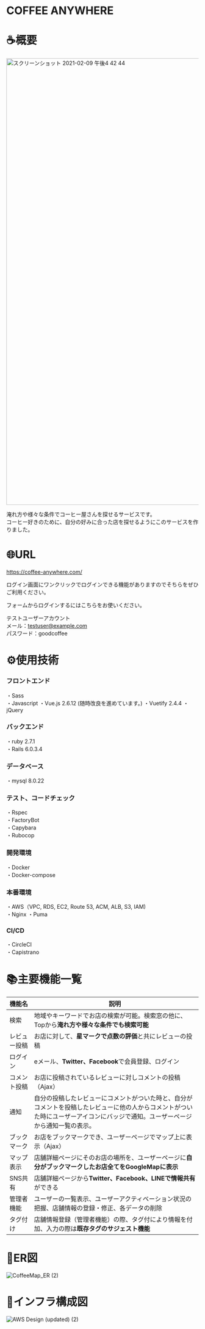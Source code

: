 # COFFEE ANYWHERE

# ☕概要 
<img width="1170" alt="スクリーンショット 2021-02-09 午後4 42 44" src="https://user-images.githubusercontent.com/70304933/107332993-334c3c80-6af8-11eb-8557-f36a06d2e45a.png">
  
  

淹れ方や様々な条件でコーヒー屋さんを探せるサービスです。  
コーヒー好きのために、自分の好みに合った店を探せるようにこのサービスを作りました。 
  


# 🌐URL
https://coffee-anywhere.com/  
  
ログイン画面にワンクリックでログインできる機能がありますのでそちらをぜひご利用ください。  
  
フォームからログインするにはこちらをお使いください。  
  
テストユーザーアカウント  
メール：testuser@example.com  
パスワード：goodcoffee
  


# ⚙️使用技術
### フロントエンド
・Sass  
・Javascript
・Vue.js 2.6.12 (随時改良を進めています。)
・Vuetify 2.4.4
・jQuery  
  
### バックエンド
・ruby 2.7.1  
・Rails 6.0.3.4  
  
### データベース
・mysql 8.0.22  
  
### テスト、コードチェック
・Rspec  
・FactoryBot  
・Capybara  
・Rubocop 
  
### 開発環境
・Docker  
・Docker-compose  
   
### 本番環境
・AWS（VPC, RDS, EC2, Route 53, ACM, ALB, S3, IAM)  
・Nginx
・Puma  
  
### CI/CD
・CircleCI  
・Capistrano  
  
  
# 📚主要機能一覧
| 機能名 | 説明 |
| ------------- | ------------- |
| 検索 | 地域やキーワードでお店の検索が可能。検索窓の他に、Topから**淹れ方や様々な条件でも検索可能**  |
| レビュー投稿 | お店に対して、**星マークで点数の評価**と共にレビューの投稿  |
| ログイン | eメール、**Twitter、Facebook**で会員登録、ログイン |
| コメント投稿 | お店に投稿されているレビューに対しコメントの投稿（Ajax） |
| 通知 | 自分の投稿したレビューにコメントがついた時と、自分がコメントを投稿したレビューに他の人からコメントがついた時にユーザーアイコンにバッジで通知。ユーザーページから通知一覧の表示。 |
| ブックマーク | お店をブックマークでき、ユーザーページでマップ上に表示（Ajax） |
| マップ表示 | 店舗詳細ページにそのお店の場所を、ユーザーページに**自分がブックマークしたお店全てをGoogleMapに表示** |
| SNS共有 | 店舗詳細ページから**Twitter、Facebook、LINEで情報共有**ができる |
| 管理者機能 | ユーザーの一覧表示、ユーザーアクティベーション状況の把握、店舗情報の登録・修正、各データの削除 |
| タグ付け | 店舗情報登録（管理者機能）の際、タグ付により情報を付加、入力の際は**既存タグのサジェスト機能** |
  
  
  
# 📝ER図
![CoffeeMap_ER (2)](https://user-images.githubusercontent.com/70304933/107328952-d39f6280-6af2-11eb-9706-71224051ea95.png)
  
  
# 🔧インフラ構成図
![AWS Design (updated) (2)](https://user-images.githubusercontent.com/70304933/107467981-82eb4080-6baa-11eb-809e-2c005880475d.png)

